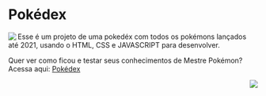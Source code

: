 # Pokédex


<img align="left" src="https://i.redd.it/dzny4trug5731.png">


  <div class="box">
      <p align="left"> Esse é um projeto de uma pokedéx com todos os pokémons lançados até 2021, usando o HTML, CSS e JAVASCRIPT para desenvolver.<p/>
  </div>

 Quer ver como ficou e testar seus conhecimentos de Mestre Pokémon? Acessa aqui:
<a href="https://codepen.io/robert-oliveira-the-bashful/pen/GRvowKB">Pokédex</a> 
<div>
 <img align="right" src="https://thumbs.gfycat.com/AppropriateSoggyBactrian-max-1mb.gif"width: 150px/>
  </div>
